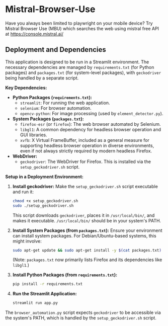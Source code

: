 # Mistral-Browser-Use
Have you always been limited to playwright on your mobile device? Try Mistral Browser Use (MBU) which searches the web using mistral free API at https://console.mistral.ai/

## Deployment and Dependencies

This application is designed to be run in a Streamlit environment. The necessary dependencies are managed by `requirements.txt` (for Python packages) and `packages.txt` (for system-level packages), with `geckodriver` being handled by a separate script.

**Key Dependencies:**

*   **Python Packages (`requirements.txt`):**
    *   `streamlit`: For running the web application.
    *   `selenium`: For browser automation.
    *   `opencv-python`: For image processing (used by `element_detector.py`).
*   **System Packages (`packages.txt`):**
    *   `firefox-esr` (or `firefox`): The web browser automated by Selenium.
    *   `libgl1`: A common dependency for headless browser operation and GUI libraries.
    *   `xvfb`: X Virtual FrameBuffer, included as a general measure for supporting headless browser operation in diverse environments, even if not always strictly required by modern headless Firefox.
*   **WebDriver:**
    *   `geckodriver`: The WebDriver for Firefox. This is installed via the `setup_geckodriver.sh` script.

**Setup in a Deployment Environment:**

1.  **Install geckodriver:**
    Make the `setup_geckodriver.sh` script executable and run it:
    ```bash
    chmod +x setup_geckodriver.sh
    sudo ./setup_geckodriver.sh
    ```
    This script downloads `geckodriver`, places it in `/usr/local/bin/`, and makes it executable. `/usr/local/bin/` should be in your system's PATH.

2.  **Install System Packages (from `packages.txt`):**
    Ensure your environment can install system packages. For Debian/Ubuntu-based systems, this might involve:
    ```bash
    sudo apt-get update && sudo apt-get install -y $(cat packages.txt)
    ```
    (Note: `packages.txt` now primarily lists Firefox and its dependencies like `libgl1`.)

3.  **Install Python Packages (from `requirements.txt`):**
    ```bash
    pip install -r requirements.txt
    ```

4.  **Run the Streamlit Application:**
    ```bash
    streamlit run app.py
    ```

The `browser_automation.py` script expects `geckodriver` to be accessible via the system's PATH, which is handled by the `setup_geckodriver.sh` script.
